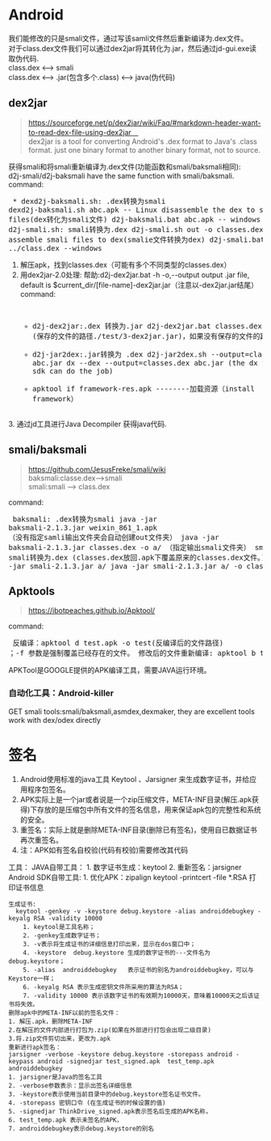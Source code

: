 

# Android 
我们能修改的只是smali文件，通过写该samli文件然后重新编译为.dex文件。<br>
对于class.dex文件我们可以通过dex2jar将其转化为.jar，然后通过jd-gui.exe读取伪代码.<br>
class.dex <--> smali  <br>
class.dex <--> .jar(包含多个.class) <--> java(伪代码) <br>
## dex2jar
>https://sourceforge.net/p/dex2jar/wiki/Faq/#markdown-header-want-to-read-dex-file-using-dex2jar　<br>
dex2jar is a tool for converting Android's .dex format to Java's .class format. just one binary format to another binary format, not to source. <br>

获得smali和将smali重新编译为.dex文件(功能函数和smali/baksmali相同):<br>
d2j-smali/d2j-baksmali have the same function with smali/baksmali.<br>
command: <br/><pre>
    * dexd2j-baksmali.sh: .dex转换为smali
        dexd2j-baksmali.sh abc.apk       -- Linux disassemble the dex to smali files(dex转化为smali文件)
        d2j-baksmali.bat abc.apk         -- windows
    * d2j-smali.sh: smali转换为.dex
        d2j-smali.sh out -o classes.dex  -- assemble smali files to dex(smalie文件转换为dex)
        d2j-smali.bat out  -o ../class.dex --windows
</pre>
1. 解压apk，找到classes.dex（可能有多个不同类型的classes.dex）
2. 用dex2jar-2.0处理:
	帮助:d2j-dex2jar.bat -h
		-o,--output <out-jar-file>   output .jar file, default is $current_dir/[file-name]-dex2jar.jar（注意以-dex2jar.jar结尾）
command:<br/><pre>
    * d2j-dex2jar:.dex 转换为.jar
        d2j-dex2jar.bat classes.dex（路径） -o (保存的文件的路径./test/3-dex2jar.jar)，如果没有保存的文件的路径将会在本地生成文件。
    * d2j-jar2dex:.jar转换为 .dex
        d2j-jar2dex.sh --output=classes.dex abc.jar
        dx --dex --output=classes.dex abc.jar  (the dx tool from android sdk can do the job)
    * apktool if framework-res.apk                --------加载资源（install framework） 
</pre>
3. 通过jd工具进行Java Decompiler 获得java代码.

## smali/baksmali
> https://github.com/JesusFreke/smali/wiki<br>
   baksmali:classe.dex-->smali<br>
   smali:smali --> class.dex
   
command:<br><pre>
    baksmali: .dex转换为smali
        java -jar baksmali-2.1.3.jar weixin_861_1.apk  （没有指定samli输出文件夹会自动创建out文件夹）
        java -jar baksmali-2.1.3.jar classes.dex -o a/ （指定输出smali文件夹）
    smali: smali转换为.dex  (classes.dex放回.apk下覆盖原来的classes.dex文件。)
        java -jar smali-2.1.3.jar a/
        java -jar smali-2.1.3.jar a/ -o class.dex 
    </pre>

## Apktools
> https://ibotpeaches.github.io/Apktool/<br>

command:<pre>
    反编译：apktool d test.apk -o test(反编译后的文件路径) ；-f 参数是强制覆盖已经存在的文件。
    修改后的文件重新编译:   apktool b test
</pre>
APKTool是GOOGLE提供的APK编译工具，需要JAVA运行环境。



### 自动化工具：Android-killer<br>
GET smali tools:smali/baksmali,asmdex,dexmaker, they are excellent tools work with dex/odex directly

# 签名
1. Android使用标准的java工具 Keytool 、Jarsigner 来生成数字证书，并给应用程序包签名。
2. APK实际上是一个jar或者说是一个zip压缩文件，META-INF目录(解压.apk获得)下存放的是压缩包中所有文件的签名信息，用来保证apk包的完整性和系统的安全。
3. 重签名：实际上就是删除META-INF目录(删除已有签名)，使用自已数据证书再次重签名。
4. 注：APK如有签名自校验(代码有校验)需要修改其代码

工具：
JAVA自带工具：
    1. 数字证书生成：keytool
    2. 重新签名：jarsigner
  Android SDK自带工具:
    1. 优化APK：zipalign
      keytool -printcert -file *.RSA 打印证书信息

    生成证书:
      keytool -genkey -v -keystore debug.keystore -alias androiddebugkey -keyalg RSA -validity 10000
        1. keytool是工具名称；
        2. -genkey生成数字证书；
        3. -v表示将生成证书的详细信息打印出来，显示在dos窗口中； 
        4. -keystore  debug.keystore 生成的数字证书的---文件名为debug.keystore；
        5. -alias  androiddebugkey   表示证书的别名为androiddebugkey，可以与Keystore一样；
        6. -keyalg RSA 表示生成密钥文件所采用的算法为RSA；
        7. -validity 10000 表示该数字证书的有效期为10000天，意味着10000天之后该证书将失效。
    删除apk中的META-INF以前的签名文件：
    1. 解压.apk，删除META-INF
    2.在解压的文件内部进行打包为.zip(如果在外部进行打包会出现二级目录)
    3.将.zip文件剪切出来，更改为.apk
    重新进行apk签名：
    jarsigner -verbose -keystore debug.keystore -storepass android -keypass android -signedjar test_signed.apk  test_temp.apk androiddebugkey
    1. jarsigner是Java的签名工具
    2. -verbose参数表示：显示出签名详细信息
    3. -keystore表示使用当前目录中的debug.keystore签名证书文件。
    4. -storepass 密钥口令 (在生成证书的时候设置的值)
    5. -signedjar ThinkDrive_signed.apk表示签名后生成的APK名称，
    6. test_temp.apk 表示未签名的APK，
    7. androiddebugkey表示debug.keystore的别名

